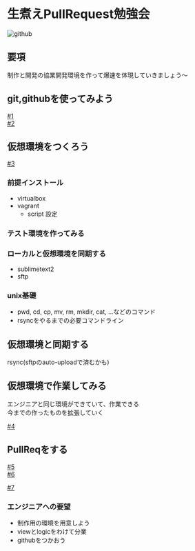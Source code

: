 # 生煮えPullRequest勉強会
![github](http://dqn.sakusakutto.jp.s3.amazonaws.com/images/github_octcats_on_pc.png)

## 要項
制作と開発の協業開発環境を作って爆速を体現していきましょう〜

## git,githubを使ってみよう
[#1](https://github.com/penxera/namanie-pull-request/wiki/namanie1)  
[#2](https://github.com/penxera/namanie-pull-request/wiki/namanie2)  

## 仮想環境をつくろう
[#3](https://github.com/penxera/namanie-pull-request/wiki/namanie3)

### 前提インストール
- virtualbox
- vagrant
    - script 設定

### テスト環境を作ってみる

### ローカルと仮想環境を同期する
- sublimetext2
- sftp

### unix基礎
- pwd, cd, cp, mv, rm, mkdir, cat, ...などのコマンド
- rsyncをやるまでの必要コマンドライン

## 仮想環境と同期する
rsync(sftpのauto-uploadで済むかも)

## 仮想環境で作業してみる
エンジニアと同じ環境ができていて、作業できる  
今までの作ったものを拡張していく

[#4](https://github.com/penxera/namanie-pull-request/wiki/namanie4)  

## PullReqをする
[#5](https://github.com/penxera/namanie-pull-request/wiki/namanie5)  
[#6](https://github.com/penxera/namanie-pull-request/wiki/namanie6)  

[#7](https://github.com/penxera/namanie-pull-request/wiki/namanie7)  

### エンジニアへの要望
- 制作用の環境を用意しよう
- viewとlogicをわけて分業
- githubをつかおう

